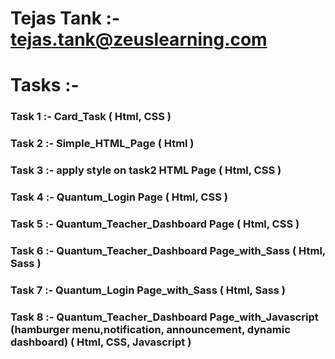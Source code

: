 # Tejas Tank :- tejas.tank@zeuslearning.com

# Tasks :-

### Task 1 :- Card_Task ( Html, CSS )
### Task 2 :- Simple_HTML_Page ( Html )
### Task 3 :- apply style on task2 HTML Page ( Html, CSS )
### Task 4 :- Quantum_Login Page ( Html, CSS )
### Task 5 :- Quantum_Teacher_Dashboard Page ( Html, CSS )
### Task 6 :- Quantum_Teacher_Dashboard Page_with_Sass ( Html, Sass )
### Task 7 :- Quantum_Login Page_with_Sass ( Html, Sass )
### Task 8 :- Quantum_Teacher_Dashboard Page_with_Javascript (hamburger menu,notification, announcement, dynamic dashboard) ( Html, CSS, Javascript )